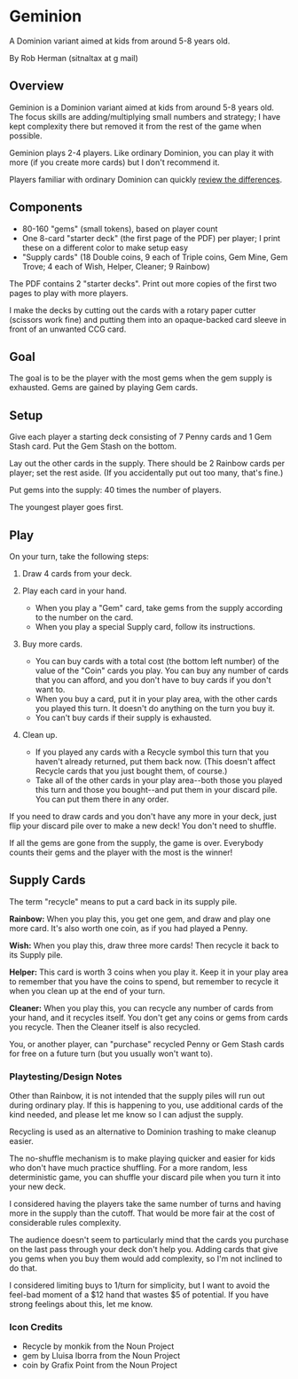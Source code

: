 # Geminion

A Dominion variant aimed at kids from around 5-8 years old.

By Rob Herman (sitnaltax at g mail)

## Overview

Geminion is a Dominion variant aimed at kids from around 5-8 years old. The focus skills are adding/multiplying small numbers and strategy; I have kept complexity there but removed it from the rest of the game when possible. 

Geminion plays 2-4 players. Like ordinary Dominion, you can play it with more (if you create more cards) but I don't recommend it.

Players familiar with ordinary Dominion can quickly [review the differences](differences.md).

## Components

* 80-160 "gems" (small tokens), based on player count
* One 8-card "starter deck" (the first page of the PDF) per player; I print these on a different color to make setup easy
* "Supply cards" (18 Double coins, 9 each of Triple coins, Gem Mine, Gem Trove; 4 each of Wish, Helper, Cleaner; 9 Rainbow)

The PDF contains 2 "starter decks". Print out more copies of the first two pages to play with more players.

I make the decks by cutting out the cards with a rotary paper cutter (scissors work fine) and putting them into an opaque-backed card sleeve in front of an unwanted CCG card.

## Goal

The goal is to be the player with the most gems when the gem supply is exhausted. Gems are gained by playing Gem cards.

## Setup

Give each player a starting deck consisting of 7 Penny cards and 1 Gem Stash card. Put the Gem Stash on the bottom.

Lay out the other cards in the supply. There should be 2 Rainbow cards per player; set the rest aside. (If you accidentally put out too many, that's fine.)

Put gems into the supply: 40 times the number of players.

The youngest player goes first.

## Play

On your turn, take the following steps:

1. Draw 4 cards from your deck.
2. Play each card in your hand.
    * When you play a "Gem" card, take gems from the supply according to the number on the card.
    * When you play a special Supply card, follow its instructions.

3. Buy more cards.
    * You can buy cards with a total cost (the bottom left number) of the value of the "Coin" cards you play. You can buy any number of cards that you can afford, and you don't have to buy cards if you don't want to.
    * When you buy a card, put it in your play area, with the other cards you played this turn. It doesn't do anything on the turn you buy it.
    * You can't buy cards if their supply is exhausted.

4. Clean up.
    * If you played any cards with a Recycle symbol this turn that you haven't already returned, put them back now. (This doesn't affect Recycle cards that you just bought them, of course.)
    * Take all of the other cards in your play area--both those you played this turn and those you bought--and put them in your discard pile. You can put them there in any order.

If you need to draw cards and you don't have any more in your deck, just flip your discard pile over to make a new deck! You don't need to shuffle. 

If all the gems are gone from the supply, the game is over. Everybody counts their gems and the player with the most is the winner!

## Supply Cards

The term "recycle" means to put a card back in its supply pile.

**Rainbow:** When you play this, you get one gem, and draw and play one more card. It's also worth one coin, as if you had played a Penny.

**Wish:** When you play this, draw three more cards! Then recycle it back to its Supply pile.

**Helper:** This card is worth 3 coins when you play it. Keep it in your play area to remember that you have the coins to spend, but remember to recycle it when you clean up at the end of your turn.

**Cleaner:** When you play this, you can recycle any number of cards from your hand, and it recycles itself. You don't get any coins or gems from cards you recycle. Then the Cleaner itself is also recycled.

You, or another player, can "purchase" recycled Penny or Gem Stash cards for free on a future turn (but you usually won't want to).

### Playtesting/Design Notes

Other than Rainbow, it is not intended that the supply piles will run out during ordinary play. If this is happening to you, use additional cards of the kind needed, and please let me know so I can adjust the supply.

Recycling is used as an alternative to Dominion trashing to make cleanup easier.

The no-shuffle mechanism is to make playing quicker and easier for kids who don't have much practice shuffling. For a more random, less deterministic game, you can shuffle your discard pile when you turn it into your new deck.

I considered having the players take the same number of turns and having more in the supply than the cutoff. That would be more fair at the cost of considerable rules complexity.

The audience doesn't seem to particularly mind that the cards you purchase on the last pass through your deck don't help you. Adding cards that give you gems when you buy them would add complexity, so I'm not inclined to do that.

I considered limiting buys to 1/turn for simplicity, but I want to avoid the feel-bad moment of a $12 hand that wastes $5 of potential. If you have strong feelings about this, let me know.

### Icon Credits

* Recycle by monkik from the Noun Project
* gem by Lluisa Iborra from the Noun Project
* coin by Grafix Point from the Noun Project
